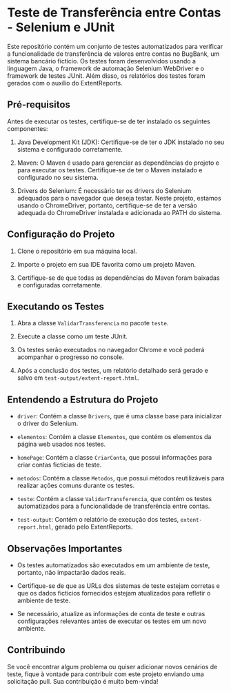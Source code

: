 # Teste de Transferência entre Contas - Selenium e JUnit

Este repositório contém um conjunto de testes automatizados para verificar a funcionalidade de transferência de valores entre contas no BugBank, um sistema bancário fictício. Os testes foram desenvolvidos usando a linguagem Java, o framework de automação Selenium WebDriver e o framework de testes JUnit. Além disso, os relatórios dos testes foram gerados com o auxílio do ExtentReports.

## Pré-requisitos

Antes de executar os testes, certifique-se de ter instalado os seguintes componentes:

1.  Java Development Kit (JDK): Certifique-se de ter o JDK instalado no seu sistema e configurado corretamente.
    
2.  Maven: O Maven é usado para gerenciar as dependências do projeto e para executar os testes. Certifique-se de ter o Maven instalado e configurado no seu sistema.
    
3.  Drivers do Selenium: É necessário ter os drivers do Selenium adequados para o navegador que deseja testar. Neste projeto, estamos usando o ChromeDriver, portanto, certifique-se de ter a versão adequada do ChromeDriver instalada e adicionada ao PATH do sistema.
    

## Configuração do Projeto

1.  Clone o repositório em sua máquina local.
    
2.  Importe o projeto em sua IDE favorita como um projeto Maven.
    
3.  Certifique-se de que todas as dependências do Maven foram baixadas e configuradas corretamente.
    

## Executando os Testes

1.  Abra a classe `ValidarTransferencia` no pacote `teste`.
    
2.  Execute a classe como um teste JUnit.
    
3.  Os testes serão executados no navegador Chrome e você poderá acompanhar o progresso no console.
    
4.  Após a conclusão dos testes, um relatório detalhado será gerado e salvo em `test-output/extent-report.html`.
    

## Entendendo a Estrutura do Projeto

-   `driver`: Contém a classe `Drivers`, que é uma classe base para inicializar o driver do Selenium.
    
-   `elementos`: Contém a classe `Elementos`, que contém os elementos da página web usados nos testes.
    
-   `homePage`: Contém a classe `CriarConta`, que possui informações para criar contas fictícias de teste.
    
-   `metodos`: Contém a classe `Metodos`, que possui métodos reutilizáveis para realizar ações comuns durante os testes.
    
-   `teste`: Contém a classe `ValidarTransferencia`, que contém os testes automatizados para a funcionalidade de transferência entre contas.
    
-   `test-output`: Contém o relatório de execução dos testes, `extent-report.html`, gerado pelo ExtentReports.
    

## Observações Importantes

-   Os testes automatizados são executados em um ambiente de teste, portanto, não impactarão dados reais.
    
-   Certifique-se de que as URLs dos sistemas de teste estejam corretas e que os dados fictícios fornecidos estejam atualizados para refletir o ambiente de teste.
    
-   Se necessário, atualize as informações de conta de teste e outras configurações relevantes antes de executar os testes em um novo ambiente.
    

## Contribuindo

Se você encontrar algum problema ou quiser adicionar novos cenários de teste, fique à vontade para contribuir com este projeto enviando uma solicitação pull. Sua contribuição é muito bem-vinda!
